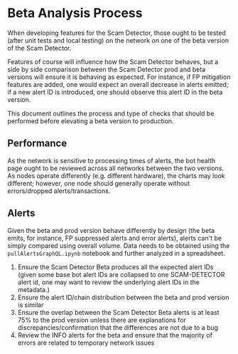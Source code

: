 # Beta Analysis Process

When developing features for the Scam Detector, those ought to be tested (after unit tests and local testing) on the network on one of the beta version of the Scam Detector.

Features of course will influence how the Scam Detector behaves, but a side by side comparison between the Scam Detector prod and beta versions will ensure it is behaving as expected. For instance, if FP mitigation features are added, one would expect an overall decrease in alerts emitted; if a new alert ID is introduced, one should observe this alert ID in the beta version.

This document outlines the process and type of checks that should be performed before elevating a beta version to production.

## Performance

As the network is sensitive to processing times of alerts, the bot health page ought to be reviewed across all networks between the two versions. As nodes operate differently (e.g. different hardware), the charts may look different; however, one node should generally operate without errors/dropped alerts/transactions.

## Alerts

Given the beta and prod version behave differently by design (the beta emits, for instance, FP suppressed alerts and error alerts), alerts can't be simply compared using overall volume. Data needs to be obtained using the `pullAlertsGraphQL.ipynb` notebook and further analyzed in a spreadsheet.

1. Ensure the Scam Detector Beta produces all the expected alert IDs (given some base bot alert IDs are collapsed to one SCAM-DETECTOR alert id, one may want to review the underlying alert IDs in the metadata.)
2. Ensure the alert ID/chain distribution between the beta and prod version is similar 
3. Ensure the overlap between the Scam Detector Beta alerts is at least 75% to the prod version unless there are explanations for discrepancies/confirmation that the differences are not due to a bug 
4. Review the INFO alerts for the beta and ensure that the majority of errors are related to temporary network issues